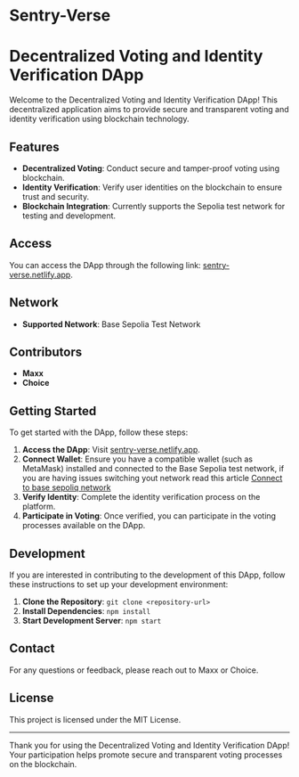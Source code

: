 # Sentry-Verse
# Decentralized Voting and Identity Verification DApp

Welcome to the Decentralized Voting and Identity Verification DApp! This decentralized application aims to provide secure and transparent voting and identity verification using blockchain technology. 

## Features

- **Decentralized Voting**: Conduct secure and tamper-proof voting using blockchain.
- **Identity Verification**: Verify user identities on the blockchain to ensure trust and security.
- **Blockchain Integration**: Currently supports the Sepolia test network for testing and development.

## Access

You can access the DApp through the following link: [sentry-verse.netlify.app](https://sentry-verse.netlify.app).

## Network

- **Supported Network**: Base Sepolia Test Network

## Contributors

- **Maxx**
- **Choice**

## Getting Started

To get started with the DApp, follow these steps:

1. **Access the DApp**: Visit [sentry-verse.netlify.app](https://sentry-verse.netlify.app).
2. **Connect Wallet**: Ensure you have a compatible wallet (such as MetaMask) installed and connected to the Base Sepolia test network, if you are having issues switching yout network read this article [Connect to base sepoliq network](https://revoke.cash/learn/wallets/add-network/base-sepolia)
3. **Verify Identity**: Complete the identity verification process on the platform.
4. **Participate in Voting**: Once verified, you can participate in the voting processes available on the DApp.

## Development

If you are interested in contributing to the development of this DApp, follow these instructions to set up your development environment:

1. **Clone the Repository**: `git clone <repository-url>`
2. **Install Dependencies**: `npm install`
3. **Start Development Server**: `npm start`

## Contact

For any questions or feedback, please reach out to Maxx or Choice.

## License

This project is licensed under the MIT License.

---

Thank you for using the Decentralized Voting and Identity Verification DApp! Your participation helps promote secure and transparent voting processes on the blockchain.
